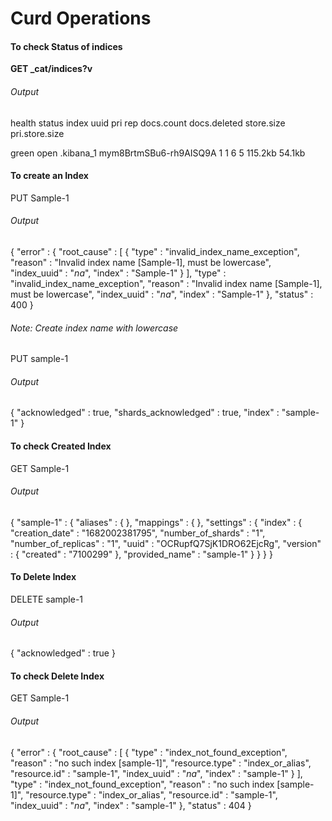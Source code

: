 # Curd Operations

#### To check Status of indices

<b>GET _cat/indices?v</b>

###### Output

health  status   index        uuid                     pri   rep   docs.count  docs.deleted    store.size     pri.store.size

green   open    .kibana_1     mym8BrtmSBu6-rh9AISQ9A   1     1     6             5              115.2kb         54.1kb

#### To create an Index 

PUT Sample-1

###### Output
{
  "error" : {
    "root_cause" : [
      {
        "type" : "invalid_index_name_exception",
        "reason" : "Invalid index name [Sample-1], must be lowercase",
        "index_uuid" : "_na_",
        "index" : "Sample-1"
      }
    ],
    "type" : "invalid_index_name_exception",
    "reason" : "Invalid index name [Sample-1], must be lowercase",
    "index_uuid" : "_na_",
    "index" : "Sample-1"
  },
  "status" : 400
}


###### Note: Create index name with lowercase

PUT sample-1

###### Output
{
  "acknowledged" : true,
  "shards_acknowledged" : true,
  "index" : "sample-1"
}


#### To check Created Index

GET Sample-1

###### Output
{
  "sample-1" : {
    "aliases" : { },
    "mappings" : { },
    "settings" : {
      "index" : {
        "creation_date" : "1682002381795",
        "number_of_shards" : "1",
        "number_of_replicas" : "1",
        "uuid" : "OCRupfQ7SjK1DRO62EjcRg",
        "version" : {
          "created" : "7100299"
        },
        "provided_name" : "sample-1"
      }
    }
  }
}


#### To Delete Index
DELETE sample-1

###### Output

{
  "acknowledged" : true
}

#### To check Delete Index

GET Sample-1

###### Output

{
  "error" : {
    "root_cause" : [
      {
        "type" : "index_not_found_exception",
        "reason" : "no such index [sample-1]",
        "resource.type" : "index_or_alias",
        "resource.id" : "sample-1",
        "index_uuid" : "_na_",
        "index" : "sample-1"
      }
    ],
    "type" : "index_not_found_exception",
    "reason" : "no such index [sample-1]",
    "resource.type" : "index_or_alias",
    "resource.id" : "sample-1",
    "index_uuid" : "_na_",
    "index" : "sample-1"
  },
  "status" : 404
}
